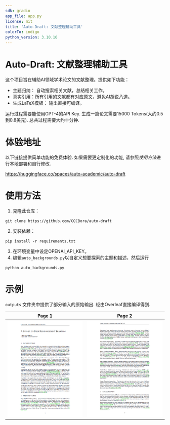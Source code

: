 ```yaml
---
sdk: gradio
app_file: app.py
license: mit
title: 'Auto-Draft: 文献整理辅助工具'
colorTo: indigo
python_version: 3.10.10
---
```



# Auto-Draft: 文献整理辅助工具

这个项目旨在辅助AI领域学术论文的文献整理。提供如下功能：
* 主题归纳： 自动搜索相关文献，总结相关工作。
* 真实引用：所有引用的文献都有对应原文，避免AI胡说八道。
* 生成LaTeX模板： 输出直接可编译。  

运行过程需要能使用GPT-4的API Key. 生成一篇论文需要15000 Tokens(大约0.5到0.8美元). 总共过程需要大约十分钟. 

# 体验地址  
以下链接提供简单功能的免费体验. 如果需要更定制化的功能, 请参照*使用方法*进行本地部署和自行修改.

https://huggingface.co/spaces/auto-academic/auto-draft

# 使用方法 
1. 克隆此仓库：
```angular2html
git clone https://github.com/CCCBora/auto-draft
```
2. 安装依赖：
```angular2html
pip install -r requirements.txt
```
3. 在环境变量中设定OPENAI_API_KEY。
4. 编辑`auto_backgrounds.py`以自定义想要探索的主题和描述，然后运行
```angular2html
python auto_backgrounds.py
```

# 示例
`outputs` 文件夹中提供了部分输入的原始输出. 经由Overleaf直接编译得到. 

Page 1            |  Page 2
:-------------------------:|:-------------------------:
![](assets/page1.png "Page-1") |  ![](assets/page2.png "Page-2") 



